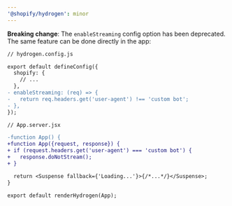 ```yaml
---
'@shopify/hydrogen': minor
---
```


**Breaking change**: The `enableStreaming` config option has been deprecated. The same feature can be done directly in the app:

```diff
// hydrogen.config.js

export default defineConfig({
  shopify: {
    // ...
  },
- enableStreaming: (req) => {
-   return req.headers.get('user-agent') !== 'custom bot';
- },
});
```

```diff
// App.server.jsx

-function App() {
+function App({request, response}) {
+ if (request.headers.get('user-agent') === 'custom bot') {
+   response.doNotStream();
+ }

  return <Suspense fallback={'Loading...'}>{/*...*/}</Suspense>;
}

export default renderHydrogen(App);
```
